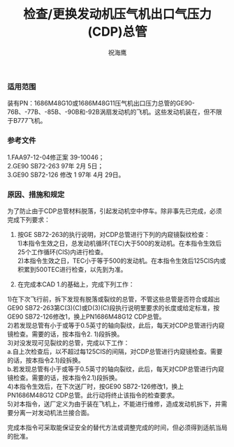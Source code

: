 ﻿---
amendno: 39-1966  
cadno: CAD1997-B777-05  
title: 检查/更换发动机压气机出口气压力(CDP)总管  
publishdate: 1997-07-10  
effdate: 1997-07-04  
acmodels: ["MULT"]  
tags: ["ALL"]  
engs: ["GE90"]  
pns: ["1686M48G10","1686M48G11"]  
mfrs: ["GE","BOEING"]  
admins: 中南管理局  
author: 祝海鹰  
---
  
### 适用范围  
装有PN：1686M48G10或1686M48G11压气机出口压力总管的GE90-76B、-77B、-85B、-90B和-92B涡扇发动机的飞机。这些发动机装在，但不限于B777飞机。  
  
<!--more-->  
### 参考文件  
  1.FAA97-12-04修正案 39-10046；  
  2.GE90 SB72-263 97年 2月 5日；  
  3.GE90 SB72-126 修改 1 97年 4月 29日。  
  
### 原因、措施和规定  

  为了防止由于CDP总管材料脱落，引起发动机空中停车。除非事先已完成，必须完成下列要求：  
  1. 按GE SB72-263的执行说明，对CDP总管进行下列的内窥镜裂纹检查：  
  1)本指令生效之日，总发动机循环(TEC)大于500的发动机。在本指令生效后25个工作循环(CIS)内进行检查。  
  2)本指令生效之日，TEC小于等于500的发动机。在本指令生效后125CIS内或积累到500TEC进行检查，以先到为准。  
  
  2. 在完成本CAD 1.的基础上，完成下列工作：  
  
  1)在下次飞行前，拆下发现有脱落或裂纹的总管，不管这些总管是否符合或超出GE90 SB72-263第C(3)(C)或D(3)(C)段执行说明里要求的长度或给定标准，按GE90 SB72-126修改1，换上PN1686M48G12 CDP总管。  
  2)若发现总管有小于或等于0.5英寸的轴向裂纹，此后，每天对CDP总管进行内窥镜检查。需要的话，按本指令2. 1)段拆换。  
  3)对没发现可见裂纹的总管，完成以下工作：  
  a.自上次检查后，以不超过每125CIS的间隔，对CDP总管进行内窥镜检查。需要的话，按本指令2.1)段拆换。  
  b.若发现总管有小于或等于0.5英寸的轴向裂纹，此后，每天对CDP总管进行内窥镜检查。需要的话，按本指令2.1)段拆换。  
  4)本指令生效后，在下次送厂时，按GE90 SB72-126修改1，换上PN1686M48G12 CDP总管。此行动将终止该指令的检查要求。  
  5)对本指令，送厂定义为由于装在飞机上，不能进行维修，造成发动机拆下，并需要分离一对发动机法兰接合面。  
  
完成本指令可采取能保证安全的替代方法或调整完成的时间，但必须得到适航当局的批准。  
